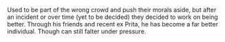 
Used to be part of the wrong crowd and push their morals aside, but after an incident or over time (yet to be decided) they decided to work on being better.
Through his friends and recent ex Prita, he has become a far better individual. Though can still falter under pressure.